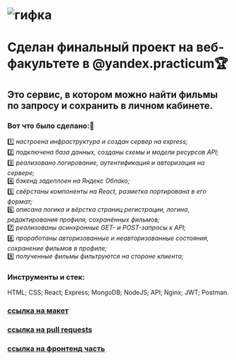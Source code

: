 # <img src="https://github.com/RyzhukIgor/movies-explorer-frontend/blob/main/src/images/0531.gif" alt="гифка">   
# Сделан финальный проект на веб-факультете в @yandex.practicum&#127942;  
## Это сервис, в котором можно найти фильмы по запросу и сохранить в личном кабинете.   
### Вот что было сделано:&#128270;  
&#49;&#65039;&#8419; *настроена инфраструктура и создан сервер на express;*  
&#50;&#65039;&#8419; *подключена база данных, созданы схемы и модели ресурсов API;*  
&#51;&#65039;&#8419; *реализовано логирование, аутентификация и авторизация на сервере;*  
&#52;&#65039;&#8419; *бэкенд задеплоен на Яндекс Облако;*  
&#53;&#65039;&#8419; *свёрстаны компоненты на React, разметка портирована в его формат;*  
&#54;&#65039;&#8419; *описана логика и вёрстка страниц регистрации, логина, редактирования профиля, сохранённых фильмов;*  
&#55;&#65039;&#8419; *реализованы асинхронные GET- и POST-запросы к API;*  
&#56;&#65039;&#8419; *проработаны авторизованные и неавторизованные состояния, сохранение фильмов в профиле;*  
&#57;&#65039;&#8419; *полученные фильмы фильтруются на стороне клиента;*  
### Инструменты и стек:  
HTML; CSS; React; Express; MongoDB; NodeJS; API; Nginx; JWT; Postman.


### [ссылка на макет](https://disk.yandex.ru/d/0p_omNXRKRNwLA)
### [ссылка на pull requests](https://github.com/RyzhukIgor/movies-explorer-frontend/pull/2)
### [ссылка на фронтенд часть](https://bitfilms.nomoredomains.monster/)

